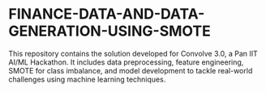 # FINANCE-DATA-AND-DATA-GENERATION-USING-SMOTE
This repository contains the solution developed for Convolve 3.0, a Pan IIT AI/ML Hackathon. It includes data preprocessing, feature engineering, SMOTE for class imbalance, and model development to tackle real-world challenges using machine learning techniques.
